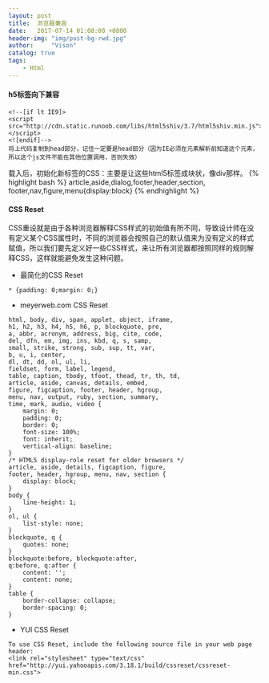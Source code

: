 ```yaml
---
layout: post
title:  浏览器兼容
date:   2017-07-14 01:08:00 +0800
header-img: "img/post-bg-rwd.jpg"
author:     "Vison"
catalog: true
tags:
    - Html
---
```


#### h5标签向下兼容

```
<!--[if lt IE9]> 
<script src="http://cdn.static.runoob.com/libs/html5shiv/3.7/html5shiv.min.js"></script>
<![endif]-->
将上代码复制到head部分，记住一定要是head部分（因为IE必须在元素解析前知道这个元素，所以这个js文件不能在其他位置调用，否则失效）
```

载入后，初始化新标签的CSS：主要是让这些html5标签成块状，像div那样。
{% highlight bash %} 
article,aside,dialog,footer,header,section,
footer,nav,figure,menu{display:block}
{% endhighlight %}

#### CSS Reset
CSS重设就是由于各种浏览器解释CSS样式的初始值有所不同，导致设计师在没有定义某个CSS属性时，不同的浏览器会按照自己的默认值来为没有定义的样式赋值，所以我们要先定义好一些CSS样式，来让所有浏览器都按照同样的规则解释CSS，这样就能避免发生这种问题。
* 最简化的CSS Reset
```
* {padding: 0;margin: 0;}
```
* meyerweb.com CSS Reset
```
html, body, div, span, applet, object, iframe,
h1, h2, h3, h4, h5, h6, p, blockquote, pre,
a, abbr, acronym, address, big, cite, code,
del, dfn, em, img, ins, kbd, q, s, samp,
small, strike, strong, sub, sup, tt, var,
b, u, i, center,
dl, dt, dd, ol, ul, li,
fieldset, form, label, legend,
table, caption, tbody, tfoot, thead, tr, th, td,
article, aside, canvas, details, embed, 
figure, figcaption, footer, header, hgroup, 
menu, nav, output, ruby, section, summary,
time, mark, audio, video {
	margin: 0;
	padding: 0;
	border: 0;
	font-size: 100%;
	font: inherit;
	vertical-align: baseline;
}
/* HTML5 display-role reset for older browsers */
article, aside, details, figcaption, figure, 
footer, header, hgroup, menu, nav, section {
	display: block;
}
body {
	line-height: 1;
}
ol, ul {
	list-style: none;
}
blockquote, q {
	quotes: none;
}
blockquote:before, blockquote:after,
q:before, q:after {
	content: '';
	content: none;
}
table {
	border-collapse: collapse;
	border-spacing: 0;
}
```
* YUI CSS Reset
```
To use CSS Reset, include the following source file in your web page header:
<link rel="stylesheet" type="text/css" href="http://yui.yahooapis.com/3.18.1/build/cssreset/cssreset-min.css">
```


